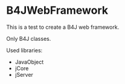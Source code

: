 # B4JWebFramework
This is a test to create a B4J web framework.

Only B4J classes.

Used libraries:
- JavaObject
- jCore
- jServer
